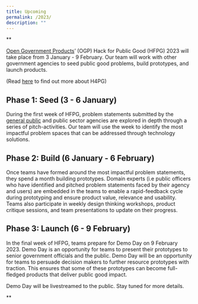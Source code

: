 ```yaml
---
title: Upcoming
permalink: /2023/
description: ""
---
```

**

[Open Government Products](https://open.gov.sg)’ (OGP) Hack for Public Good (HFPG) 2023 will take place from 3 January - 9 February. Our team will work with other government agencies to seed public good problems, build prototypes, and launch products. 

(Read [here](https://hack.gov.sg/about-hfpg/hfpg/) to find out more about H4PG)

Phase 1: Seed (3 - 6 January)
-----------------------------

During the first week of HFPG, problem statements submitted by the [general public](https://go.gov.sg/ogp-citizens) and public sector agencies are explored in depth through a series of pitch-activities. Our team will use the week to identify the most impactful problem spaces that can be addressed through technology solutions. 

Phase 2: Build (6 January - 6 February) 
----------------------------------------

Once teams have formed around the most impactful problem statements, they spend a month building prototypes. Domain experts (i.e public officers who have identified and pitched problem statements faced by their agency and users) are embedded in the teams to enable a rapid-feedback cycle during prototyping and ensure product value, relevance and usability. Teams also participate in weekly design thinking workshops, product critique sessions, and team presentations to update on their progress.

Phase 3: Launch (6 - 9 February)
--------------------------------

In the final week of HFPG, teams prepare for Demo Day on 9 February 2023. Demo Day is an opportunity for teams to present their prototypes to senior government officials and the public. Demo Day will be an opportunity for teams to persuade decision makers to further resource prototypes with traction. This ensures that some of these prototypes can become full-fledged products that deliver public good impact.

Demo Day will be livestreamed to the public. Stay tuned for more details.

**